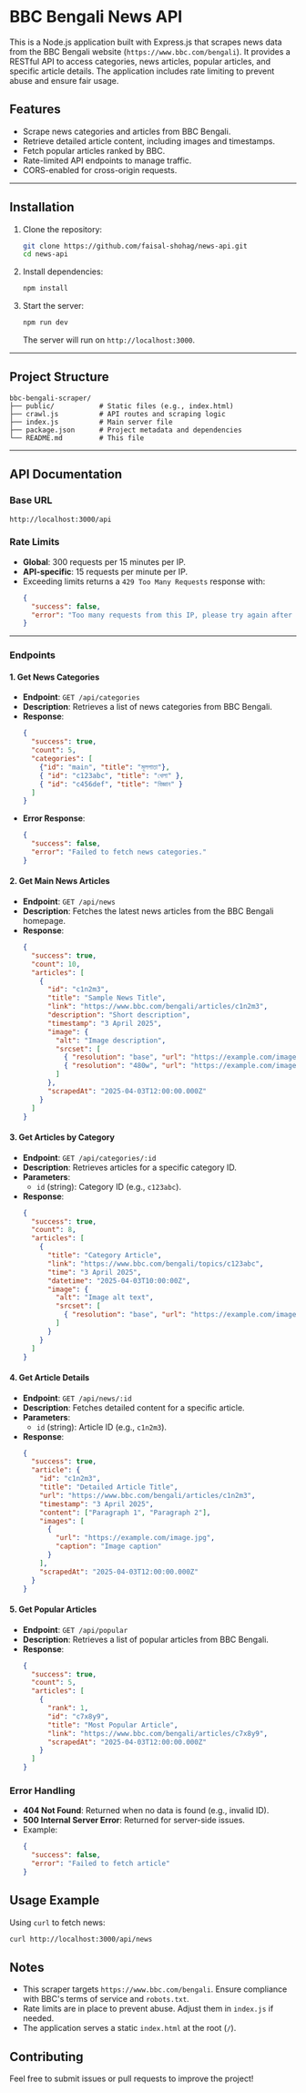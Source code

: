 
# BBC Bengali News API

This is a Node.js application built with Express.js that scrapes news data from the BBC Bengali website (`https://www.bbc.com/bengali`). It provides a RESTful API to access categories, news articles, popular articles, and specific article details. The application includes rate limiting to prevent abuse and ensure fair usage.

## Features
- Scrape news categories and articles from BBC Bengali.
- Retrieve detailed article content, including images and timestamps.
- Fetch popular articles ranked by BBC.
- Rate-limited API endpoints to manage traffic.
- CORS-enabled for cross-origin requests.

---
## Installation
1. Clone the repository:
   ```bash
   git clone https://github.com/faisal-shohag/news-api.git
   cd news-api
   ```
2. Install dependencies:
   ```bash
   npm install
   ```
3. Start the server:
   ```bash
   npm run dev
   ```
   The server will run on `http://localhost:3000`.
---
## Project Structure
```
bbc-bengali-scraper/
├── public/           # Static files (e.g., index.html)
├── crawl.js          # API routes and scraping logic
├── index.js          # Main server file
├── package.json      # Project metadata and dependencies
└── README.md         # This file
```
---
## API Documentation

### Base URL
`http://localhost:3000/api`

### Rate Limits
- **Global**: 300 requests per 15 minutes per IP.
- **API-specific**: 15 requests per minute per IP.
- Exceeding limits returns a `429 Too Many Requests` response with:
  ```json
  {
    "success": false,
    "error": "Too many requests from this IP, please try again after 15 minutes."
  }
  ```
---
### Endpoints

#### 1. Get News Categories
- **Endpoint**: `GET /api/categories`
- **Description**: Retrieves a list of news categories from BBC Bengali.
- **Response**:
  ```json
  {
    "success": true,
    "count": 5,
    "categories": [
      {"id": "main", "title": "মূলপাতা"},
      { "id": "c123abc", "title": "খেলা" },
      { "id": "c456def", "title": "বিজ্ঞান" }
    ]
  }
  ```
- **Error Response**:
  ```json
  {
    "success": false,
    "error": "Failed to fetch news categories."
  }
  ```

#### 2. Get Main News Articles
- **Endpoint**: `GET /api/news`
- **Description**: Fetches the latest news articles from the BBC Bengali homepage.
- **Response**:
  ```json
  {
    "success": true,
    "count": 10,
    "articles": [
      {
        "id": "c1n2m3",
        "title": "Sample News Title",
        "link": "https://www.bbc.com/bengali/articles/c1n2m3",
        "description": "Short description",
        "timestamp": "3 April 2025",
        "image": {
          "alt": "Image description",
          "srcset": [
            { "resolution": "base", "url": "https://example.com/image.jpg" },
            { "resolution": "480w", "url": "https://example.com/image-480.jpg" }
          ]
        },
        "scrapedAt": "2025-04-03T12:00:00.000Z"
      }
    ]
  }
  ```

#### 3. Get Articles by Category
- **Endpoint**: `GET /api/categories/:id`
- **Description**: Retrieves articles for a specific category ID.
- **Parameters**:
  - `id` (string): Category ID (e.g., `c123abc`).
- **Response**:
  ```json
  {
    "success": true,
    "count": 8,
    "articles": [
      {
        "title": "Category Article",
        "link": "https://www.bbc.com/bengali/topics/c123abc",
        "time": "3 April 2025",
        "datetime": "2025-04-03T10:00:00Z",
        "image": {
          "alt": "Image alt text",
          "srcset": [
            { "resolution": "base", "url": "https://example.com/image.jpg" }
          ]
        }
      }
    ]
  }
  ```

#### 4. Get Article Details
- **Endpoint**: `GET /api/news/:id`
- **Description**: Fetches detailed content for a specific article.
- **Parameters**:
  - `id` (string): Article ID (e.g., `c1n2m3`).
- **Response**:
  ```json
  {
    "success": true,
    "article": {
      "id": "c1n2m3",
      "title": "Detailed Article Title",
      "url": "https://www.bbc.com/bengali/articles/c1n2m3",
      "timestamp": "3 April 2025",
      "content": ["Paragraph 1", "Paragraph 2"],
      "images": [
        {
          "url": "https://example.com/image.jpg",
          "caption": "Image caption"
        }
      ],
      "scrapedAt": "2025-04-03T12:00:00.000Z"
    }
  }
  ```

#### 5. Get Popular Articles
- **Endpoint**: `GET /api/popular`
- **Description**: Retrieves a list of popular articles from BBC Bengali.
- **Response**:
  ```json
  {
    "success": true,
    "count": 5,
    "articles": [
      {
        "rank": 1,
        "id": "c7x8y9",
        "title": "Most Popular Article",
        "link": "https://www.bbc.com/bengali/articles/c7x8y9",
        "scrapedAt": "2025-04-03T12:00:00.000Z"
      }
    ]
  }
  ```

### Error Handling
- **404 Not Found**: Returned when no data is found (e.g., invalid ID).
- **500 Internal Server Error**: Returned for server-side issues.
- Example:
  ```json
  {
    "success": false,
    "error": "Failed to fetch article"
  }
  ```

## Usage Example
Using `curl` to fetch news:
```bash
curl http://localhost:3000/api/news
```

## Notes
- This scraper targets `https://www.bbc.com/bengali`. Ensure compliance with BBC's terms of service and `robots.txt`.
- Rate limits are in place to prevent abuse. Adjust them in `index.js` if needed.
- The application serves a static `index.html` at the root (`/`).

## Contributing
Feel free to submit issues or pull requests to improve the project!


